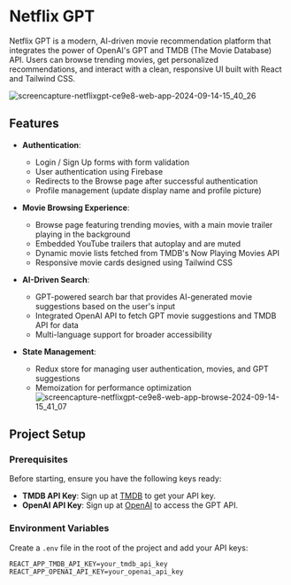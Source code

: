# Netflix GPT

Netflix GPT is a modern, AI-driven movie recommendation platform that integrates the power of OpenAI's GPT and TMDB (The Movie Database) API. Users can browse trending movies, get personalized recommendations, and interact with a clean, responsive UI built with React and Tailwind CSS.

![screencapture-netflixgpt-ce9e8-web-app-2024-09-14-15_40_26](https://github.com/user-attachments/assets/b59e3413-fb41-4a0b-80d0-3769db83e307)

## Features

- **Authentication**: 
  - Login / Sign Up forms with form validation
  - User authentication using Firebase
  - Redirects to the Browse page after successful authentication
  - Profile management (update display name and profile picture)

- **Movie Browsing Experience**:
  - Browse page featuring trending movies, with a main movie trailer playing in the background
  - Embedded YouTube trailers that autoplay and are muted
  - Dynamic movie lists fetched from TMDB's Now Playing Movies API
  - Responsive movie cards designed using Tailwind CSS

- **AI-Driven Search**:
  - GPT-powered search bar that provides AI-generated movie suggestions based on the user's input
  - Integrated OpenAI API to fetch GPT movie suggestions and TMDB API for data
  - Multi-language support for broader accessibility

- **State Management**:
  - Redux store for managing user authentication, movies, and GPT suggestions
  - Memoization for performance optimization
  ![screencapture-netflixgpt-ce9e8-web-app-browse-2024-09-14-15_41_07](https://github.com/user-attachments/assets/6159e4ff-d2a1-4fc9-a789-4dc1bb828d4a)

## Project Setup

### Prerequisites

Before starting, ensure you have the following keys ready:

- **TMDB API Key**: Sign up at [TMDB](https://www.themoviedb.org/) to get your API key.
- **OpenAI API Key**: Sign up at [OpenAI](https://openai.com/) to access the GPT API.

### Environment Variables

Create a `.env` file in the root of the project and add your API keys:

```env
REACT_APP_TMDB_API_KEY=your_tmdb_api_key
REACT_APP_OPENAI_API_KEY=your_openai_api_key
